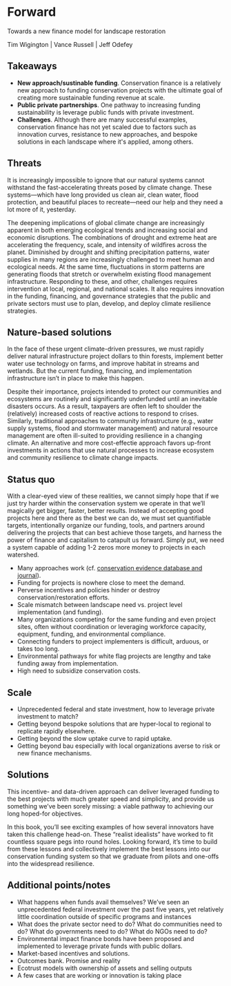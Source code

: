 # Forward
Towards a new finance model for landscape restoration

Tim Wigington | Vance Russell | Jeff Odefey

## Takeaways
- **New approach/sustinable funding**. Conservation finance is a relatively new approach to funding conservation projects with the ultimate goal of creating more sustainable funding revenue at scale.
- **Public private partnerships**. One pathway to increasing funding sustainability is leverage public funds with private investment.
- **Challenges**. Although there are many successful examples, conservation finance has not yet scaled due to factors such as innovation curves, resistance to new approaches, and bespoke solutions in each landscape where it's applied, among others. 

## Threats
It is increasingly impossible to ignore that our natural systems cannot withstand the fast-accelerating threats posed by climate change. These systems—which have long provided us clean air, clean water, flood protection, and beautiful places to recreate—need our help and they need a lot more of it, yesterday.

The deepening implications of global climate change are increasingly apparent in both emerging ecological trends and increasing social and economic disruptions.  The combinations of drought and extreme heat are accelerating the frequency, scale, and intensity of wildfires across the planet. Diminished by drought and shifting precipitation patterns, water supplies in many regions are increasingly challenged to meet human and ecological needs. At the same time, fluctuations in storm patterns are generating floods that stretch or overwhelm existing flood management infrastructure. Responding to these, and other, challenges requires intervention at local, regional, and national scales.  It also requires innovation in the funding, financing, and governance strategies that the public and private sectors must use to plan, develop, and deploy climate resilience strategies.


## Nature-based solutions
In the face of these urgent climate-driven pressures, we must rapidly deliver natural infrastructure project dollars to thin forests, implement better water use technology on farms, and improve habitat in streams and wetlands. But the current funding, financing, and implementation infrastructure isn’t in place to make this happen.

Despite their importance, projects intended to protect our communities and ecosystems are routinely and significantly underfunded until an inevitable disasters occurs. As a result, taxpayers are often left to shoulder the (relatively) increased costs of reactive actions to respond to crises. Similarly, traditional approaches to community infrastructure (e.g., water supply systems, flood and stormwater management) and natural resource management are often ill-suited to providing resilience in a changing climate. An alternative and more cost-effectie approach favors up-front investments in actions that use natural processes to increase ecosystem and community resilience to climate change impacts. 

## Status quo
With a clear-eyed view of these realities, we cannot simply hope that if we just try harder within the conservation system we operate in that we’ll magically get bigger, faster, better results. Instead of accepting good projects here and there as the best we can do, we must set quantifiable targets, intentionally organize our funding, tools, and partners around delivering the projects that can best achieve those targets, and harness the power of finance and capitalism to catapult us forward. Simply put, we need a system capable of adding 1-2 zeros more money to projects in each watershed.




- Many approaches work (cf. [conservation evidence database and journal](https://www.conservationevidence.com/)).
- Funding for projects is nowhere close to meet the demand.
- Perverse incentives and policies hinder or destroy conservation/restoration efforts.
- Scale mismatch between landscape need vs. project level implementation (and funding).
- Many organizations competing for the same funding and even project sites, often without coordination or leveraging workforce capacity, equipment, funding, and environmental compliance.
- Connecting funders to project implementers is difficult, arduous, or takes too long.
- Environmental pathways for white flag projects are lengthy and take funding away from implementation.
- High need to subsidize conservation costs.

## Scale
- Unprecedented federal and state investment, how to leverage private investment to match?
- Getting beyond bespoke solutions that are hyper-local to regional to replicate rapidly elsewhere.
- Getting beyond the slow uptake curve to rapid uptake.
- Getting beyond bau especially with local organizations averse to risk or new finance mechanisms.

## Solutions
This incentive- and data-driven approach can deliver leveraged funding to the best projects with much greater speed and simplicity, and provide us something we’ve been sorely missing: a viable pathway to achieving our long hoped-for objectives.

In this book, you’ll see exciting examples of how several innovators have taken this challenge head-on. These “realist idealists” have worked to fit countless square pegs into round holes. Looking forward, it’s time to build from these lessons and collectively implement the best lessons into our conservation funding system so that we graduate from pilots and one-offs into the widespread resilience.

## Additional points/notes
- What happens when funds avail themselves? We’ve seen an unprecedented federal investment over the past five years, yet relatively little coordination outside of specific programs and instances
- What does the private sector need to do? What do communities need to do? What do governments need to do? What do NGOs need to do?
- Environmental impact finance bonds have been proposed and implemented to leverage private funds with public dollars. 
- Market-based incentives and solutions.
- Outcomes bank. Promise and reality
- Ecotrust models with ownership of assets and selling outputs
- A few cases that are working or innovation is taking place